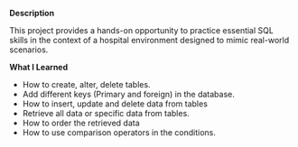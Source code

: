 **Description**

This project provides a hands-on opportunity to practice essential SQL skills in the context of a hospital environment designed to mimic real-world scenarios.

**What I Learned**

* How to create, alter, delete tables.
* Add different keys (Primary and foreign) in the database. 
* How to insert, update and delete data from tables
* Retrieve all data or specific data from tables.
* How to order the retrieved data
* How to use comparison operators in the conditions.

